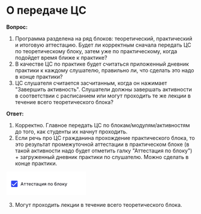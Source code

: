 # О передаче ЦС

**Вопрос:**

1. Программа разделена на ряд блоков: теоретический, практический и итоговую аттестацию. Будет ли корректным сначала передать ЦС по теоретическому блоку, затем уже по практическому, когда подойдет время ближе к практике?
2. В качестве ЦС по практике будет считаться приложенный дневник практики к каждому слушателю, правильно ли, что сделать это надо в конце практики?
3. ЦС слушателя считается засчитанным, когда он нажимает "Завершить активность". Слушатели должны завершать активности в соответствии с расписанием или могут проходить те же лекции в течение всего теоретического блока?

**Ответ:**

1. Корректно. Главное передать ЦС по блокам/модулям/активностям до того, как студенты их начнут проходить.
2. Если речь про ЦС гражданина прохождение практического блока, то это результат промежуточной аттестации в практическом блоке (в такой активности надо будет отметить галку "Аттестация по блоку") + загруженный дневник практики по слушателю. Можно сделать в конце практики.

![](<../.gitbook/assets/image (8).png>)

3. Могут проходить лекции в течение всего теоретического блока.

